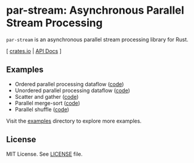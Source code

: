 # par-stream: Asynchronous Parallel Stream Processing

`par-stream` is an asynchronous parallel stream processing library for Rust.

\[ [crates.io](https://crates.io/crates/par-stream) | [API Docs](https://docs.rs/par-stream/) \]

## Examples

- Ordered parallel processing dataflow ([code](examples/parallel.rs))
- Unordered parallel processing dataflow ([code](examples/parallel_unordered.rs))
- Scatter and gather ([code](examples/scatter_gather.rs))
- Parallel merge-sort ([code](examples/merge_sort.rs))
- Parallel shuffle ([code](examples/shuffle.rs))

Visit the [examples](examples) directory to explore more examples.

## License

MIT License. See [LICENSE](LICENSE.txt) file.
